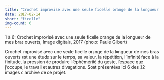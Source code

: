 ```yaml
---
title: "Crochet improvisé avec une seule ficelle orange de la longueur de mes bras ouverts"
date: 2017-02-14
short: "ficelle"
img-count: 6
---
```

1 à 6: Crochet improvisé avec une seule ficelle orange de la longueur de mes bras ouverts, Image digitale, 2017 (photo: Paule Gilbert)


Crochet improvisé avec une seule ficelle orange de la longueur de mes bras ouverts est une étude sur le temps, sa valeur, la répétition, l’infinité face à la finitude, la pression de produire, l’éphémérité du geste, l’espace que j’occupe, le travail et autres divagations. Sont présentées ici 6 des 32 images d'archive de ce projet.  



